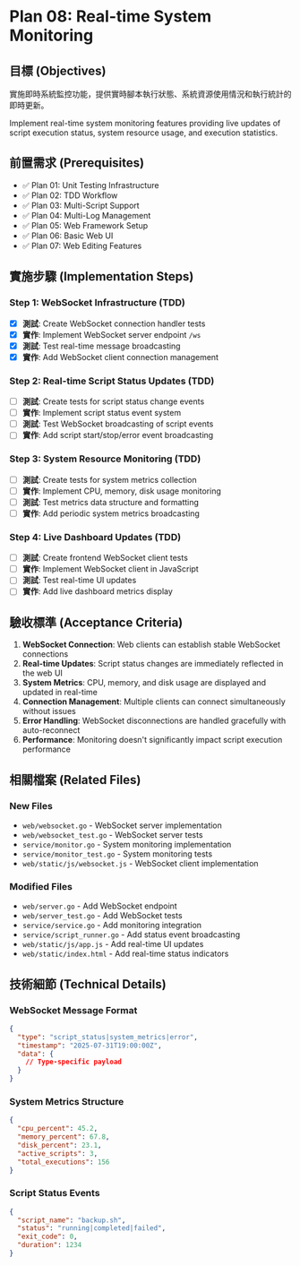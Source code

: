 # Plan 08: Real-time System Monitoring

## 目標 (Objectives)

實施即時系統監控功能，提供實時腳本執行狀態、系統資源使用情況和執行統計的即時更新。

Implement real-time system monitoring features providing live updates of script execution status, system resource usage, and execution statistics.

## 前置需求 (Prerequisites)

- ✅ Plan 01: Unit Testing Infrastructure
- ✅ Plan 02: TDD Workflow
- ✅ Plan 03: Multi-Script Support
- ✅ Plan 04: Multi-Log Management
- ✅ Plan 05: Web Framework Setup
- ✅ Plan 06: Basic Web UI
- ✅ Plan 07: Web Editing Features

## 實施步驟 (Implementation Steps)

### Step 1: WebSocket Infrastructure (TDD)
- [x] **測試**: Create WebSocket connection handler tests
- [x] **實作**: Implement WebSocket server endpoint `/ws`
- [x] **測試**: Test real-time message broadcasting
- [x] **實作**: Add WebSocket client connection management

### Step 2: Real-time Script Status Updates (TDD)
- [ ] **測試**: Create tests for script status change events
- [ ] **實作**: Implement script status event system
- [ ] **測試**: Test WebSocket broadcasting of script events
- [ ] **實作**: Add script start/stop/error event broadcasting

### Step 3: System Resource Monitoring (TDD)
- [ ] **測試**: Create tests for system metrics collection
- [ ] **實作**: Implement CPU, memory, disk usage monitoring
- [ ] **測試**: Test metrics data structure and formatting
- [ ] **實作**: Add periodic system metrics broadcasting

### Step 4: Live Dashboard Updates (TDD)
- [ ] **測試**: Create frontend WebSocket client tests
- [ ] **實作**: Implement WebSocket client in JavaScript
- [ ] **測試**: Test real-time UI updates
- [ ] **實作**: Add live dashboard metrics display

## 驗收標準 (Acceptance Criteria)

1. **WebSocket Connection**: Web clients can establish stable WebSocket connections
2. **Real-time Updates**: Script status changes are immediately reflected in the web UI
3. **System Metrics**: CPU, memory, and disk usage are displayed and updated in real-time
4. **Connection Management**: Multiple clients can connect simultaneously without issues
5. **Error Handling**: WebSocket disconnections are handled gracefully with auto-reconnect
6. **Performance**: Monitoring doesn't significantly impact script execution performance

## 相關檔案 (Related Files)

### New Files
- `web/websocket.go` - WebSocket server implementation
- `web/websocket_test.go` - WebSocket server tests
- `service/monitor.go` - System monitoring implementation
- `service/monitor_test.go` - System monitoring tests
- `web/static/js/websocket.js` - WebSocket client implementation

### Modified Files
- `web/server.go` - Add WebSocket endpoint
- `web/server_test.go` - Add WebSocket tests
- `service/service.go` - Add monitoring integration
- `service/script_runner.go` - Add status event broadcasting
- `web/static/js/app.js` - Add real-time UI updates
- `web/static/index.html` - Add real-time status indicators

## 技術細節 (Technical Details)

### WebSocket Message Format
```json
{
  "type": "script_status|system_metrics|error",
  "timestamp": "2025-07-31T19:00:00Z",
  "data": {
    // Type-specific payload
  }
}
```

### System Metrics Structure
```json
{
  "cpu_percent": 45.2,
  "memory_percent": 67.8,
  "disk_percent": 23.1,
  "active_scripts": 3,
  "total_executions": 156
}
```

### Script Status Events
```json
{
  "script_name": "backup.sh",
  "status": "running|completed|failed",
  "exit_code": 0,
  "duration": 1234
}
```
